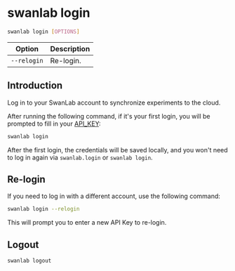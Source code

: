 # swanlab login

``` bash
swanlab login [OPTIONS]
```

| Option | Description |
| --- | --- |
| `--relogin` | Re-login. |

## Introduction

Log in to your SwanLab account to synchronize experiments to the cloud.

After running the following command, if it's your first login, you will be prompted to fill in your [API_KEY](https://swanlab.cn/settings):

```bash
swanlab login
```

After the first login, the credentials will be saved locally, and you won't need to log in again via `swanlab.login` or `swanlab login`.

## Re-login

If you need to log in with a different account, use the following command:

```bash
swanlab login --relogin
```

This will prompt you to enter a new API Key to re-login.

## Logout

```bash
swanlab logout
```